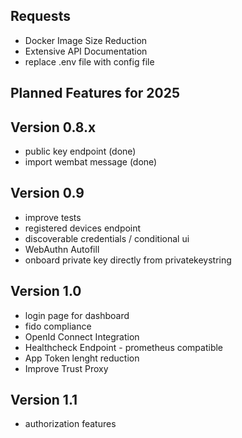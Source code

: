 ## Requests
- Docker Image Size Reduction
- Extensive API Documentation
- replace .env file with config file

## Planned Features for 2025

## Version 0.8.x
- public key endpoint (done)
- import wembat message (done)

## Version 0.9
- improve tests
- registered devices endpoint
- discoverable credentials / conditional ui
- WebAuthn Autofill
- onboard private key directly from privatekeystring

## Version 1.0
- login page for dashboard
- fido compliance
- OpenId Connect Integration
- Healthcheck Endpoint - prometheus compatible
- App Token lenght reduction
- Improve Trust Proxy

## Version 1.1
- authorization features